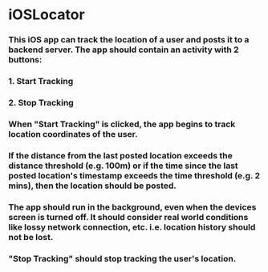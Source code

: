 # iOSLocator

### This iOS app can track the location of a user and posts it to a backend server. The app should contain an activity with 2 buttons:

### 1. Start Tracking
### 2. Stop Tracking


### When "Start Tracking" is clicked, the app begins to track location coordinates of the user.

### If the distance from the last posted location exceeds the distance threshold (e.g. 100m) or if the time since the last posted location's timestamp exceeds the time threshold (e.g. 2 mins), then the location should be posted. 

### The app should run in the background, even when the devices screen is turned off. It should consider real world conditions like lossy network connection, etc. i.e. location history should not be lost.

### "Stop Tracking" should stop tracking the user's location.
